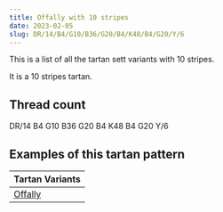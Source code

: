 ```yaml
---
title: Offally with 10 stripes
date: 2023-02-05
slug: DR/14/B4/G10/B36/G20/B4/K48/B4/G20/Y/6
---
```

This is a list of all the tartan sett variants with 10 stripes.

It is a 10 stripes tartan.


## Thread count
DR/14 B4 G10 B36 G20 B4 K48 B4 G20 Y/6

## Examples of this tartan pattern

| Tartan Variants |
|---------------|
| [Offally](/variants/dr/14/b4/g10/b36/g20/b4/k48/b4/g20/y/6-b304080-dr900030-g008000-k000000-yf0c000)||
